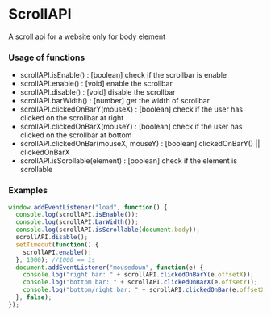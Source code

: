 # ScrollAPI
A scroll api for a website only for body element

### Usage of functions
  * scrollAPI.isEnable() : [boolean] check if the scrollbar is enable
  * scrollAPI.enable() : [void] enable the scrollbar
  * scrollAPI.disable() : [void] disable the scrollbar
  * scrollAPI.barWidth() : [number] get the width of scrollbar
  * scrollAPI.clickedOnBarY(mouseX) : [boolean] check if the user has clicked on the scrollbar at right
  * scrollAPI.clickedOnBarX(mouseY) : [boolean] check if the user has clicked on the scrollbar at bottom
  * scrollAPI.clickedOnBar(mouseX, mouseY) : [boolean] clickedOnBarY() || clickedOnBarX
  * scrollAPI.isScrollable(element) : [boolean] check if the element is scrollable
  
### Examples
  ```javascript
  window.addEventListener("load", function() {
    console.log(scrollAPI.isEnable());
    console.log(scrollAPI.barWidth());
    console.log(scrollAPI.isScrollable(document.body));
    scrollAPI.disable();
    setTimeout(function() {
      scrollAPI.enable();
    }, 1000); //1000 == 1s
    document.addEventListener("mousedown", function(e) {
      console.log("right bar: " + scrollAPI.clickedOnBarY(e.offsetX));
      console.log("bottom bar: " + scrollAPI.clickedOnBarX(e.offsetY));
      console.log("bottom/right bar: " + scrollAPI.clickedOnBar(e.offsetX, e.offsetY));
    }, false);
  });
  ```
